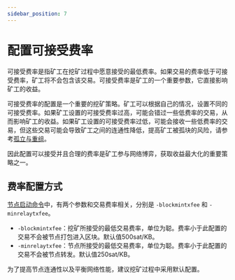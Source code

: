 ```yaml
---
sidebar_position: 7
---
```


# 配置可接受费率

可接受费率是指矿工在挖矿过程中愿意接受的最低费率。如果交易的费率低于可接受费率，矿工将不会包含该交易。可接受费率是矿工的一个重要参数，它直接影响矿工的收益。

可接受费率的配置是一个重要的挖矿策略。矿工可以根据自己的情况，设置不同的可接受费率。如果矿工设置的可接受费率过高，可能会错过一些低费率的交易，从而影响矿工的收益。如果矿工设置的可接受费率过低，可能会接收一些低费率的交易，但这些交易可能会导致矿工之间的连通性降低，提高矿工被孤块的风险，请参考[孤立与重组](reorg-orphan-51attack.md)。

因此配置可以接受并且合理的费率是矿工参与网络博弈，获取收益最大化的重要策略之一。

## 费率配置方式

[节点启动命令](../../nodes/installation/start-up-command.md)中，有两个参数和交易费率相关，分别是 `-blockmintxfee` 和 `-minrelaytxfee`。

- `-blockmintxfee`：挖矿所接受的最低交易费率，单位为聪。费率小于此配置的交易不会被节点打包进入区块。默认值500sat/KB。
- `-minrelaytxfee`：节点所接受的最低交易费率，单位为聪。费率小于此配置的交易不会被节点转发。默认值250sat/KB。

为了提高节点连通性以及平衡网络性能，建议挖矿过程中采用默认配置。
